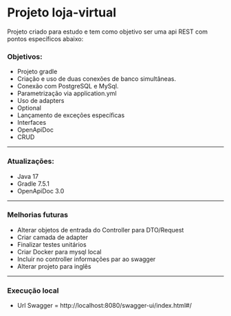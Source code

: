 # Projeto loja-virtual

Projeto criado para estudo e tem como objetivo ser uma api REST com pontos específicos abaixo:


### Objetivos:

* Projeto gradle
* Criação e uso de duas conexões de banco simultâneas.
* Conexão com PostgreSQL e MySql.
* Parametrização via application.yml
* Uso de adapters
* Optional
* Lançamento de exceções específicas
* Interfaces
* OpenApiDoc
* CRUD

----------------------------------------------------------------

### Atualizações: 

* Java 17
* Gradle 7.5.1
* OpenApiDoc 3.0

----------------------------------------------------------------

### Melhorias futuras

* Alterar objetos de entrada do Controller para DTO/Request
* Criar camada de adapter
* Finalizar testes unitários
* Criar Docker para mysql local
* Incluir no controller informações par ao swagger 
* Alterar projeto para inglês

----------------------------------------------------------------

### Execução local

* Url Swagger = http://localhost:8080/swagger-ui/index.html#/
